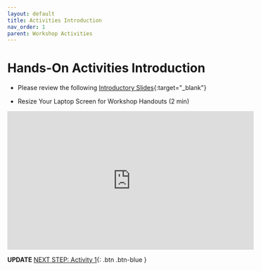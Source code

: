 ```yaml
---
layout: default
title: Activities Introduction
nav_order: 1
parent: Workshop Activities
---
```

# Hands-On Activities Introduction

- Please review the following [Introductory Slides](https://docs.google.com/presentation/d/1SlRci3K7ViWWrUC18wDlSoNSiaBrdXOB7LDHTXFKYzg/){:target="_blank"} 

- Resize Your Laptop Screen for Workshop Handouts (2 min)<br>
<iframe width="560" height="315" src="https://www.youtube.com/embed/Igk5hZUfzN0" title="YouTube video player" frameborder="0" allow="accelerometer; autoplay; clipboard-write; encrypted-media; gyroscope; picture-in-picture" allowfullscreen></iframe>

**UPDATE**
[NEXT STEP: Activity 1](act1.html){: .btn .btn-blue }
